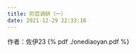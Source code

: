 ```yaml
---
title: 阶层调研（一）
date: 2021-12-29 22:33:16
---
```

<div class="markdown-body">
作者：佐伊23
{% pdf ./onediaoyan.pdf %}
</div>
